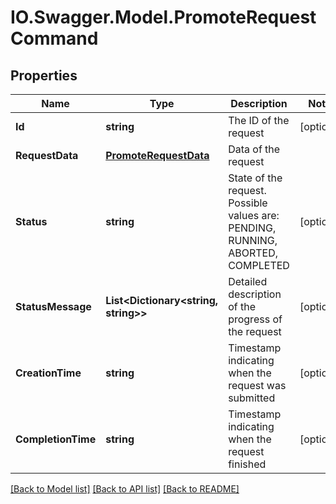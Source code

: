 # IO.Swagger.Model.PromoteRequestCommand
## Properties

Name | Type | Description | Notes
------------ | ------------- | ------------- | -------------
**Id** | **string** | The ID of the request | [optional] 
**RequestData** | [**PromoteRequestData**](PromoteRequestData.md) | Data of the request | 
**Status** | **string** | State of the request. Possible values are: PENDING, RUNNING, ABORTED, COMPLETED | [optional] 
**StatusMessage** | **List&lt;Dictionary&lt;string, string&gt;&gt;** | Detailed description of the progress of the request | [optional] 
**CreationTime** | **string** | Timestamp indicating when the request was submitted | [optional] 
**CompletionTime** | **string** | Timestamp indicating when the request finished | [optional] 

[[Back to Model list]](../README.md#documentation-for-models) [[Back to API list]](../README.md#documentation-for-api-endpoints) [[Back to README]](../README.md)


